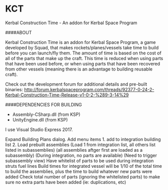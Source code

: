KCT
===

Kerbal Construction Time - An addon for Kerbal Space Program

####ABOUT

Kerbal Construction Time is an addon for Kerbal Space Program, a game developed by Squad, that makes rockets/planes/vessels take time to build before you can launch/fly them. The amount of time is based on the cost of all of the parts that make up the craft. This time is reduced when using parts that have been used before, or when using parts that have been recovered from other vessels (meaning there is an advantage to building reusable craft).

Check out the development forum for additional details and pre-built binaries: http://forum.kerbalspaceprogram.com/threads/92377-0-24-2-Kerbal-Construction-Time-Release-v1-0-2-%289-3-14%29

####DEPENDENCIES FOR BUILDING
* Assembly-CSharp.dll (from KSP)
* UnityEngine.dll (from KSP)

I use Visual Studio Express 2017.



Expand Building Plans dialog.
Add menu items
		1. add to integration building list
		2. Load prebuilt assemblies
			(Load 1 from integration list, all others list listed in subassemblies)
			(all assemblies aftger first are loaded as a subassembly)
			(During integration, no parts are available)
			(Need to trigger subassembly view)
		Have whitelist of parts to be used during integration
			struts
			fuel lines
		Build times for integrated vessel will be 1/10 of the total time to build the assemblies, plus the time to build whatever new parts were added
		Check total number of parts (ignoring the whitelisted parts) to make sure no extra parts have been added (ie:  duplications, etc)



